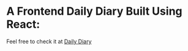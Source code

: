 # A Frontend Daily Diary Built Using React:

Feel free to check it at [Daily Diary](https://perosnaldiary.onrender.com/)
